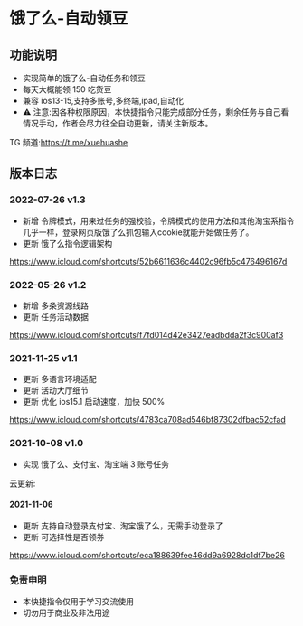 # 饿了么-自动领豆

## 功能说明

- 实现简单的饿了么-自动任务和领豆
- 每天大概能领 150 吃货豆
- 兼容 ios13-15,支持多账号,多终端,ipad,自动化
- ⚠️ 注意:因各种权限原因，本快捷指令只能完成部分任务，剩余任务与自己看情况手动，作者会尽力往全自动更新，请关注新版本。

TG 频道:https://t.me/xuehuashe

## 版本日志

### 2022-07-26 v1.3

- 新增 令牌模式，用来过任务的强校验，令牌模式的使用方法和其他淘宝系指令几乎一样，登录网页版饿了么抓包输入cookie就能开始做任务了。
- 更新 饿了么指令逻辑架构

https://www.icloud.com/shortcuts/52b6611636c4402c96fb5c476496167d

### 2022-05-26 v1.2

- 新增 多条资源线路
- 更新 任务活动数据

https://www.icloud.com/shortcuts/f7fd014d42e3427eadbdda2f3c900af3

### 2021-11-25 v1.1

- 更新 多语言环境适配
- 更新 活动大厅细节
- 更新 优化 ios15.1 启动速度，加快 500%

https://www.icloud.com/shortcuts/4783ca708ad546bf87302dfbac52cfad

### 2021-10-08 v1.0

- 实现 饿了么、支付宝、淘宝端 3 账号任务

云更新:

#### 2021-11-06

- 更新 支持自动登录支付宝、淘宝饿了么，无需手动登录了
- 更新 可选择性是否领券

https://www.icloud.com/shortcuts/eca188639fee46dd9a6928dc1df7be26

### 免责申明

- 本快捷指令仅用于学习交流使用
- 切勿用于商业及非法用途
